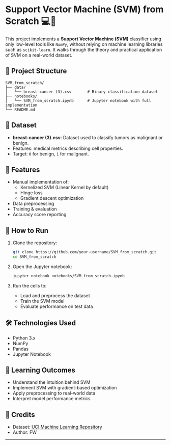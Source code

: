 # Support Vector Machine (SVM) from Scratch 💻🧠

This project implements a **Support Vector Machine (SVM)** classifier using only low-level tools like `NumPy`, without relying on machine learning libraries such as `scikit-learn`. It walks through the theory and practical application of SVM on a real-world dataset.

## 📁 Project Structure

```
SVM_from_scratch/
├── data/
│   └── breast-cancer (3).csv       # Binary classification dataset
├── notebooks/
│   └── SVM_from_scratch.ipynb      # Jupyter notebook with full implementation
└── README.md
```

## 🧬 Dataset

- **breast-cancer (3).csv**: Dataset used to classify tumors as malignant or benign.
- Features: medical metrics describing cell properties.
- Target: `0` for benign, `1` for malignant.

## 🚀 Features

- Manual implementation of:
  - Kernelized SVM (Linear Kernel by default)
  - Hinge loss
  - Gradient descent optimization
- Data preprocessing
- Training & evaluation
- Accuracy score reporting

## 🧪 How to Run

1. Clone the repository:
   ```bash
   git clone https://github.com/your-username/SVM_from_scratch.git
   cd SVM_from_scratch
   ```

2. Open the Jupyter notebook:
   ```bash
   jupyter notebook notebooks/SVM_from_scratch.ipynb
   ```

3. Run the cells to:
   - Load and preprocess the dataset
   - Train the SVM model
   - Evaluate performance on test data

## 🛠 Technologies Used

- Python 3.x
- NumPy
- Pandas
- Jupyter Notebook

## 🎯 Learning Outcomes

- Understand the intuition behind SVM
- Implement SVM with gradient-based optimization
- Apply preprocessing to real-world data
- Interpret model performance metrics

## 📌 Credits

- Dataset: [UCI Machine Learning Repository](https://archive.ics.uci.edu/)
- Author: FW

---

